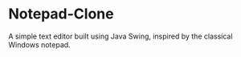 # Notepad-Clone
A simple text editor built using Java Swing, inspired by the classical Windows notepad.
